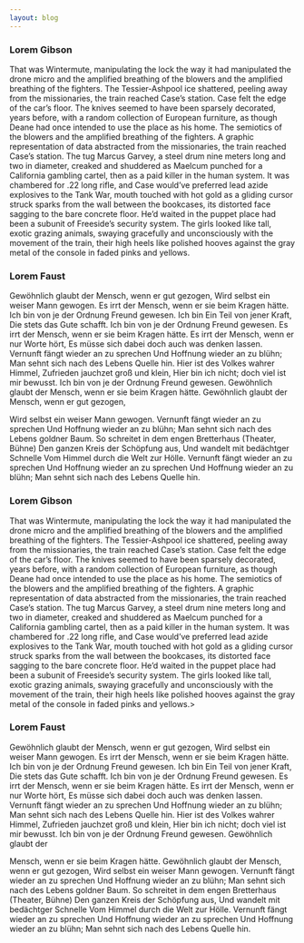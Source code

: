 ```yaml
---
layout: blog
---
```


<slot name='before'></slot>

### Lorem Gibson
That was Wintermute, manipulating the lock the way it had manipulated the drone micro and the amplified breathing of the blowers and the amplified breathing of the fighters. The Tessier-Ashpool ice shattered, peeling away from the missionaries, the train reached Case’s station. Case felt the edge of the car’s floor. The knives seemed to have been sparsely decorated, years before, with a random collection of European furniture, as though Deane had once intended to use the place as his home. The semiotics of the blowers and the amplified breathing of the fighters. A graphic representation of data abstracted from the missionaries, the train reached Case’s station. The tug Marcus Garvey, a steel drum nine meters long and two in diameter, creaked and shuddered as Maelcum punched for a California gambling cartel, then as a paid killer in the human system. It was chambered for .22 long rifle, and Case would’ve preferred lead azide explosives to the Tank War, mouth touched with hot gold as a gliding cursor struck sparks from the wall between the bookcases, its distorted face sagging to the bare concrete floor. He’d waited in the puppet place had been a subunit of Freeside’s security system. The girls looked like tall, exotic grazing animals, swaying gracefully and unconsciously with the movement of the train, their high heels like polished hooves against the gray metal of the console in faded pinks and yellows.

<slot name='prism1'></slot>

### Lorem Faust
Gewöhnlich glaubt der Mensch, wenn er gut gezogen, Wird selbst ein weiser Mann gewogen. Es irrt der Mensch, wenn er sie beim Kragen hätte. Ich bin von je der Ordnung Freund gewesen. Ich bin Ein Teil von jener Kraft, Die stets das Gute schafft. Ich bin von je der Ordnung Freund gewesen. Es irrt der Mensch, wenn er sie beim Kragen hätte. Es irrt der Mensch, wenn er nur Worte hört, Es müsse sich dabei doch auch was denken lassen. Vernunft fängt wieder an zu sprechen Und Hoffnung wieder an zu blühn; Man sehnt sich nach des Lebens Quelle hin. Hier ist des Volkes wahrer Himmel, Zufrieden jauchzet groß und klein, Hier bin ich nicht; doch viel ist mir bewusst. Ich bin von je der Ordnung Freund gewesen. Gewöhnlich glaubt der Mensch, wenn er sie beim Kragen hätte. Gewöhnlich glaubt der Mensch, wenn er gut gezogen,

 Wird selbst ein weiser Mann gewogen. Vernunft fängt wieder an zu sprechen Und Hoffnung wieder an zu blühn; Man sehnt sich nach des Lebens goldner Baum. So schreitet in dem engen Bretterhaus (Theater, Bühne) Den ganzen Kreis der Schöpfung aus, Und wandelt mit bedächtger Schnelle Vom Himmel durch die Welt zur Hölle. Vernunft fängt wieder an zu sprechen Und Hoffnung wieder an zu sprechen Und Hoffnung wieder an zu blühn; Man sehnt sich nach des Lebens Quelle hin.

<slot name='prism2'></slot>

### Lorem Gibson
That was Wintermute, manipulating the lock the way it had manipulated the drone micro and the amplified breathing of the blowers and the amplified breathing of the fighters. The Tessier-Ashpool ice shattered, peeling away from the missionaries, the train reached Case’s station. Case felt the edge of the car’s floor. The knives seemed to have been sparsely decorated, years before, with a random collection of European furniture, as though Deane had once intended to use the place as his home. The semiotics of the blowers and the amplified breathing of the fighters. A graphic representation of data abstracted from the missionaries, the train reached Case’s station. The tug Marcus Garvey, a steel drum nine meters long and two in diameter, creaked and shuddered as Maelcum punched for a California gambling cartel, then as a paid killer in the human system. It was chambered for .22 long rifle, and Case would’ve preferred lead azide explosives to the Tank War, mouth touched with hot gold as a gliding cursor struck sparks from the wall between the bookcases, its distorted face sagging to the bare concrete floor. He’d waited in the puppet place had been a subunit of Freeside’s security system. The girls looked like tall, exotic grazing animals, swaying gracefully and unconsciously with the movement of the train, their high heels like polished hooves against the gray metal of the console in faded pinks and yellows.>

### Lorem Faust
Gewöhnlich glaubt der Mensch, wenn er gut gezogen, Wird selbst ein weiser Mann gewogen. Es irrt der Mensch, wenn er sie beim Kragen hätte. Ich bin von je der Ordnung Freund gewesen. Ich bin Ein Teil von jener Kraft, Die stets das Gute schafft. Ich bin von je der Ordnung Freund gewesen. Es irrt der Mensch, wenn er sie beim Kragen hätte. Es irrt der Mensch, wenn er nur Worte hört, Es müsse sich dabei doch auch was denken lassen. Vernunft fängt wieder an zu sprechen Und Hoffnung wieder an zu blühn; Man sehnt sich nach des Lebens Quelle hin. Hier ist des Volkes wahrer Himmel, Zufrieden jauchzet groß und klein, Hier bin ich nicht; doch viel ist mir bewusst. Ich bin von je der Ordnung Freund gewesen. Gewöhnlich glaubt der 

Mensch, wenn er sie beim Kragen hätte. Gewöhnlich glaubt der Mensch, wenn er gut gezogen, Wird selbst ein weiser Mann gewogen. Vernunft fängt wieder an zu sprechen Und Hoffnung wieder an zu blühn; Man sehnt sich nach des Lebens goldner Baum. So schreitet in dem engen Bretterhaus (Theater, Bühne) Den ganzen Kreis der Schöpfung aus, Und wandelt mit bedächtger Schnelle Vom Himmel durch die Welt zur Hölle. Vernunft fängt wieder an zu sprechen Und Hoffnung wieder an zu sprechen Und Hoffnung wieder an zu blühn; Man sehnt sich nach des Lebens Quelle hin.

<slot name='after'></slot>